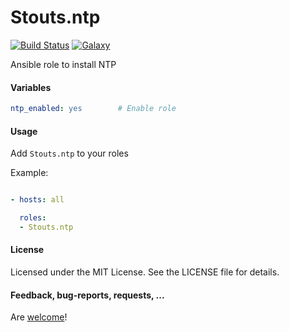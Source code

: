 Stouts.ntp
==========

[![Build Status](http://img.shields.io/travis/Stouts/Stouts.ntp.svg?style=flat-square)](https://travis-ci.org/Stouts/Stouts.ntp)
[![Galaxy](http://img.shields.io/badge/galaxy-Stouts.ntp-blue.svg?style=flat-square)](https://galaxy.ansible.com/list#/roles/2167)

Ansible role to install NTP

#### Variables

```yaml
ntp_enabled: yes        # Enable role
```

#### Usage

Add `Stouts.ntp` to your roles

Example:

```yaml

- hosts: all

  roles:
  - Stouts.ntp
```

#### License

Licensed under the MIT License. See the LICENSE file for details.

#### Feedback, bug-reports, requests, ...

Are [welcome](https://github.com/Stouts/Stouts.ntp/issues)!

